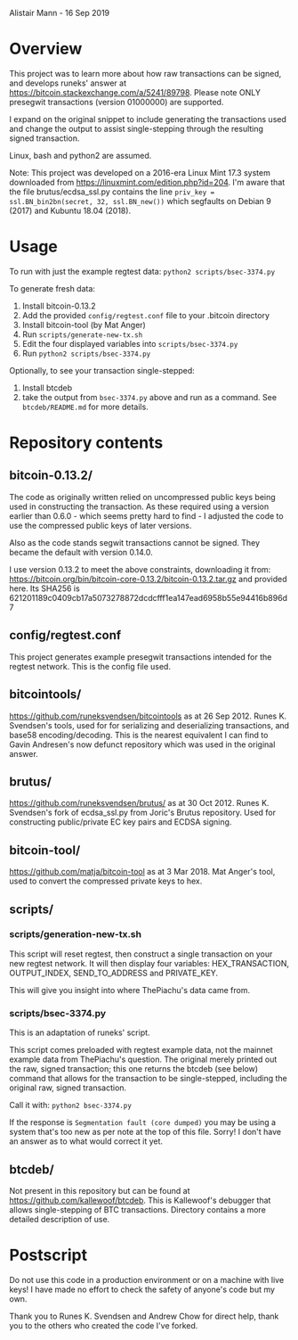 Alistair Mann - 16 Sep 2019

# Overview

This project was to learn more about how raw transactions can be signed, and
develops runeks' answer at https://bitcoin.stackexchange.com/a/5241/89798.
Please note ONLY presegwit transactions (version 01000000) are supported.

I expand on the original snippet to include generating the transactions used
and change the output to assist single-stepping through the resulting signed
transaction.

Linux, bash and python2 are assumed.

Note: This project was developed on a 2016-era Linux Mint 17.3 system
downloaded from https://linuxmint.com/edition.php?id=204. I'm aware that the
file brutus/ecdsa_ssl.py contains the line
`priv_key = ssl.BN_bin2bn(secret, 32, ssl.BN_new())` which segfaults on
Debian 9 (2017) and Kubuntu 18.04 (2018).

# Usage

To run with just the example regtest data:
`python2 scripts/bsec-3374.py`

To generate fresh data:
1. Install bitcoin-0.13.2
2. Add the provided `config/regtest.conf` file to your .bitcoin directory
3. Install bitcoin-tool (by Mat Anger)
4. Run `scripts/generate-new-tx.sh`
5. Edit the four displayed variables into `scripts/bsec-3374.py`
6. Run `python2 scripts/bsec-3374.py`

Optionally, to see your transaction single-stepped:
1. Install btcdeb
2. take the output from `bsec-3374.py` above and run as a command.
See `btcdeb/README.md` for more details.

# Repository contents
## bitcoin-0.13.2/
The code as originally written relied on uncompressed public keys being
used in constructing the transaction. As these required using a version
earlier than 0.6.0 - which seems pretty hard to find - I adjusted the
code to use the compressed public keys of later versions.

Also as the code stands segwit transactions cannot be signed. They
became the default with version 0.14.0.

I use version 0.13.2 to meet the above constraints, downloading it from:
https://bitcoin.org/bin/bitcoin-core-0.13.2/bitcoin-0.13.2.tar.gz and
provided here. Its SHA256 is
621201189c0409cb17a5073278872dcdcfff1ea147ead6958b55e94416b896d7

## config/regtest.conf
This project generates example presegwit transactions intended for the
regtest network. This is the config file used.

## bitcointools/
https://github.com/runeksvendsen/bitcointools as at 26 Sep 2012.
Runes K. Svendsen's tools, used for for serializing and deserializing
transactions, and base58 encoding/decoding. This is the nearest
equivalent I can find to Gavin Andresen's now defunct repository which
was used in the original answer.

## brutus/
https://github.com/runeksvendsen/brutus/ as at 30 Oct 2012.
Runes K. Svendsen's fork of ecdsa_ssl.py from Joric's Brutus
repository. Used for constructing public/private EC key pairs and ECDSA
signing.

## bitcoin-tool/
https://github.com/matja/bitcoin-tool as at 3 Mar 2018.
Mat Anger's tool, used to convert the compressed private keys to hex.

## scripts/
### scripts/generation-new-tx.sh
This script will reset regtest, then construct a single transaction on
your new regtest network. It will then display four variables:
HEX_TRANSACTION, OUTPUT_INDEX, SEND_TO_ADDRESS and PRIVATE_KEY.

This will give you insight into where ThePiachu's data came from.

### scripts/bsec-3374.py
This is an adaptation of runeks' script.

This script comes preloaded with regtest example data, not the mainnet
example data from ThePiachu's question. The original merely printed out
the raw, signed transaction; this one returns the btcdeb (see below)
command that allows for the transaction to be single-stepped, including
the original raw, signed transaction.

Call it with:
`python2 bsec-3374.py`

If the response is `Segmentation fault (core dumped)` you may be using
a system that's too new as per note at the top of this file. Sorry!
I don't have an answer as to what would correct it yet.

## btcdeb/
Not present in this repository but can be found at
https://github.com/kallewoof/btcdeb. This is Kallewoof's debugger that
allows single-stepping of BTC transactions. Directory contains a more
detailed description of use.

# Postscript
Do not use this code in a production environment or on a machine with
live keys! I have made no effort to check the safety of anyone's code
but my own.

Thank you to Runes K. Svendsen and Andrew Chow for direct help, thank
you to the others who created the code I've forked.
